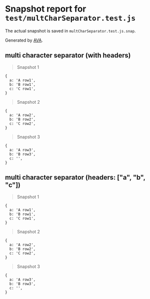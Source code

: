 # Snapshot report for `test/multCharSeparator.test.js`

The actual snapshot is saved in `multCharSeparator.test.js.snap`.

Generated by [AVA](https://ava.li).

## multi character separator (with headers)

> Snapshot 1

    {
      a: 'A row1',
      b: 'B row1',
      c: 'C row1',
    }

> Snapshot 2

    {
      a: 'A row2',
      b: 'B row2',
      c: 'C row2',
    }

> Snapshot 3

    {
      a: 'A row3',
      b: 'B row3',
      c: '',
    }

## multi character separator (headers: ["a", "b", "c"])

> Snapshot 1

    {
      a: 'A row1',
      b: 'B row1',
      c: 'C row1',
    }

> Snapshot 2

    {
      a: 'A row2',
      b: 'B row2',
      c: 'C row2',
    }

> Snapshot 3

    {
      a: 'A row3',
      b: 'B row3',
      c: '',
    }
